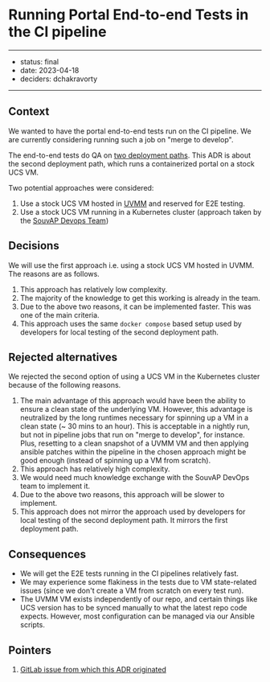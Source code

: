 # Running Portal End-to-end Tests in the CI pipeline


---

- status: final
- date: 2023-04-18
- deciders: dchakravorty

---

## Context

We wanted to have the portal end-to-end tests run on the CI pipeline. We are
currently considering running such a job on "merge to develop".

The end-to-end tests do QA on [two deployment paths](https://git.knut.univention.de/univention/customers/dataport/team-souvap/-/blob/master/notes/e2e-testing/ucs_vs_souvap_env.md).
This ADR is about the second deployment path, which runs a containerized portal
on a stock UCS VM.

Two potential approaches were considered:

1. Use a stock UCS VM hosted in [UVMM](https://uvmm.knut.univention.de) and
   reserved for E2E testing.
2. Use a stock UCS VM running in a Kubernetes cluster (approach taken by the
   [SouvAP Devops Team](https://gitlab.souvap-univention.de/souvap/devops/deploy-souvap-ng))

## Decisions

We will use the first approach i.e. using a stock UCS VM hosted in UVMM. The
reasons are as follows.

1. This approach has relatively low complexity.
2. The majority of the knowledge to get this working is already in the team.
3. Due to the above two reasons, it can be implemented faster. This was one of
   the main criteria.
4. This approach uses the same `docker compose` based setup used by developers
   for local testing of the second deployment path.

## Rejected alternatives

We rejected the second option of using a UCS VM in the Kubernetes cluster because
of the following reasons.

1. The main advantage of this approach would have been the ability to ensure
   a clean state of the underlying VM. However, this advantage is neutralized by
   the long runtimes necessary for spinning up a VM in a clean state
   (~ 30 mins to an hour). This is acceptable in a nightly run, but not in
   pipeline jobs that run on "merge to develop", for instance. Plus, resetting
   to a clean snapshot of a UVMM VM and then applying ansible patches within the
   pipeline in the chosen approach might be good enough (instead of spinning up
   a VM from scratch).
2. This approach has relatively high complexity.
3. We would need much knowledge exchange with the SouvAP DevOps team to implement
   it.
4. Due to the above two reasons, this approach will be slower to implement.
5. This approach does not mirror the approach used by developers for local testing
   of the second deployment path. It mirrors the first deployment path.

## Consequences

- We will get the E2E tests running in the CI pipelines relatively fast.
- We may experience some flakiness in the tests due to VM state-related issues
  (since we don't create a VM from scratch on every test run).
- The UVMM VM exists independently of our repo, and certain things like
  UCS version has to be synced manually to what the latest repo code expects.
  However, most configuration can be managed via our Ansible scripts.

## Pointers

1. [GitLab issue from which this ADR originated](https://git.knut.univention.de/univention/components/univention-portal/-/issues/659)
